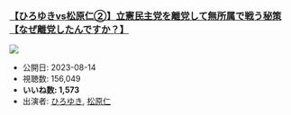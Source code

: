 ### [【ひろゆきvs松原仁②】立憲民主党を離党して無所属で戦う秘策【なぜ離党したんですか？】](https://www.youtube.com/watch?v=rbYql3rs6JU)
[![](https://img.youtube.com/vi/rbYql3rs6JU/sddefault.jpg)](https://www.youtube.com/watch?v=rbYql3rs6JU)
-   公開日: 2023-08-14
-   視聴数: 156,049
-   **いいね数: 1,573**
-   出演者: [ひろゆき](/rehacq_fan/people/ひろゆき "wikilink"), [松原仁](/rehacq_fan/people/松原仁 "wikilink")
